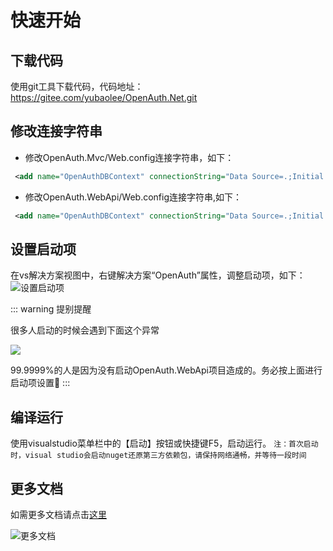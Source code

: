 # 快速开始

## 下载代码

使用git工具下载代码，代码地址：https://gitee.com/yubaolee/OpenAuth.Net.git

## 修改连接字符串

* 修改OpenAuth.Mvc/Web.config连接字符串，如下：
```xml
 <add name="OpenAuthDBContext" connectionString="Data Source=.;Initial Catalog=OpenAuthDB;Persist Security Info=True;User ID=sa;Password=000000;MultipleActiveResultSets=True" providerName="System.Data.SqlClient" />
```

* 修改OpenAuth.WebApi/Web.config连接字符串,如下：
```xml
 <add name="OpenAuthDBContext" connectionString="Data Source=.;Initial Catalog=OpenAuthDB;Persist Security Info=True;User ID=sa;Password=000000;MultipleActiveResultSets=True" providerName="System.Data.SqlClient" />
```

## 设置启动项

在vs解决方案视图中，右键解决方案“OpenAuth”属性，调整启动项，如下：
![设置启动项](/dotnetstart.png "设置启动项")

::: warning 提别提醒

很多人启动的时候会遇到下面这个异常

![](/starterror.png)

99.9999%的人是因为没有启动OpenAuth.WebApi项目造成的。务必按上面进行启动项设置🙂
:::

## 编译运行

使用visualstudio菜单栏中的【启动】按钮或快捷键F5，启动运行。
`注：首次启动时，visual studio会启动nuget还原第三方依赖包，请保持网络通畅，并等待一段时间`

## 更多文档

如需更多文档请点击[这里](http://openauth.me/question/detail.html?id=a2be2d61-7fcb-4df8-8be2-9f296c22a89c)

![更多文档](http://demo.openauth.me:8887/upload_files/200415002234330.png "更多文档")